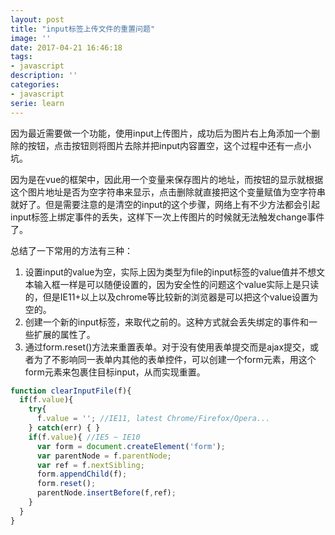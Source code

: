 ```yaml
---
layout: post
title: "input标签上传文件的重置问题"
image: ''
date: 2017-04-21 16:46:18
tags:
- javascript
description: ''
categories:
- javascript
serie: learn
---
```


因为最近需要做一个功能，使用input上传图片，成功后为图片右上角添加一个删除的按钮，点击按钮则将图片去除并把input内容置空，这个过程中还有一点小坑。

因为是在vue的框架中，因此用一个变量来保存图片的地址，而按钮的显示就根据这个图片地址是否为空字符串来显示，点击删除就直接把这个变量赋值为空字符串就好了。但是需要注意的是清空的input的这个步骤，网络上有不少方法都会引起input标签上绑定事件的丢失，这样下一次上传图片的时候就无法触发change事件了。

总结了一下常用的方法有三种：

1. 设置input的value为空，实际上因为类型为file的input标签的value值并不想文本输入框一样是可以随便设置的，因为安全性的问题这个value实际上是只读的，但是IE11+以上以及chrome等比较新的浏览器是可以把这个value设置为空的。
2. 创建一个新的input标签，来取代之前的。这种方式就会丢失绑定的事件和一些扩展的属性了。
3. 通过form.reset()方法来重置表单。对于没有使用表单提交而是ajax提交，或者为了不影响同一表单内其他的表单控件，可以创建一个form元素，用这个form元素来包裹住目标input，从而实现重置。

```javascript
function clearInputFile(f){
  if(f.value){
    try{
      f.value = ''; //IE11, latest Chrome/Firefox/Opera...
    } catch(err) { }
    if(f.value){ //IE5 ~ IE10
      var form = document.createElement('form');
      var parentNode = f.parentNode;
      var ref = f.nextSibling;
      form.appendChild(f);
      form.reset();
      parentNode.insertBefore(f,ref);
    }
  }
}
```